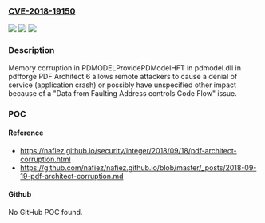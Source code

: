 ### [CVE-2018-19150](https://cve.mitre.org/cgi-bin/cvename.cgi?name=CVE-2018-19150)
![](https://img.shields.io/static/v1?label=Product&message=n%2Fa&color=blue)
![](https://img.shields.io/static/v1?label=Version&message=n%2Fa&color=blue)
![](https://img.shields.io/static/v1?label=Vulnerability&message=n%2Fa&color=brighgreen)

### Description

Memory corruption in PDMODELProvidePDModelHFT in pdmodel.dll in pdfforge PDF Architect 6 allows remote attackers to cause a denial of service (application crash) or possibly have unspecified other impact because of a "Data from Faulting Address controls Code Flow" issue.

### POC

#### Reference
- https://nafiez.github.io/security/integer/2018/09/18/pdf-architect-corruption.html
- https://github.com/nafiez/nafiez.github.io/blob/master/_posts/2018-09-19-pdf-architect-corruption.md

#### Github
No GitHub POC found.

